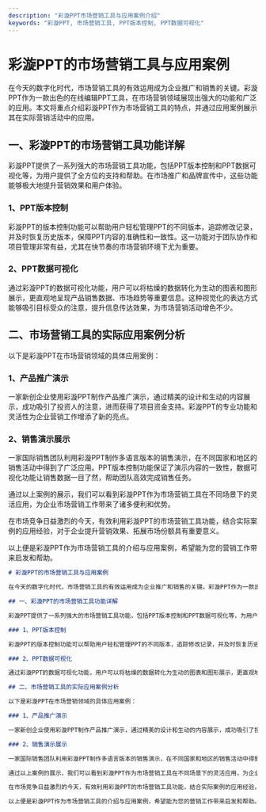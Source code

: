 ```yaml
---
description: "彩漩PPT市场营销工具与应用案例介绍"
keywords: "彩漩PPT, 市场营销工具, PPT版本控制, PPT数据可视化"
---
```

# 彩漩PPT的市场营销工具与应用案例

在今天的数字化时代，市场营销工具的有效运用成为企业推广和销售的关键。彩漩PPT作为一款出色的在线编辑PPT工具，在市场营销领域展现出强大的功能和广泛的应用。本文将重点介绍彩漩PPT作为市场营销工具的特点，并通过应用案例展示其在实际营销活动中的应用。

## 一、彩漩PPT的市场营销工具功能详解

彩漩PPT提供了一系列强大的市场营销工具功能，包括PPT版本控制和PPT数据可视化等，为用户提供了全方位的支持和帮助。在市场推广和品牌宣传中，这些功能能够极大地提升营销效果和用户体验。

### 1、PPT版本控制

彩漩PPT的版本控制功能可以帮助用户轻松管理PPT的不同版本，追踪修改记录，并及时恢复历史版本，保障PPT内容的准确性和一致性。这一功能对于团队协作和项目管理非常有益，尤其在快节奏的市场营销环境下尤为重要。

### 2、PPT数据可视化

通过彩漩PPT的数据可视化功能，用户可以将枯燥的数据转化为生动的图表和图形展示，更直观地呈现产品销售数据、市场趋势等重要信息。这种视觉化的表达方式能够吸引目标受众的注意，提升信息传达效果，为市场营销活动增色不少。

## 二、市场营销工具的实际应用案例分析

以下是彩漩PPT在市场营销领域的具体应用案例：

### 1、产品推广演示

一家新创企业使用彩漩PPT制作产品推广演示，通过精美的设计和生动的内容展示，成功吸引了投资人的注意，进而获得了项目资金支持。彩漩PPT的专业功能和灵活性为企业营销工作增添了新的亮点。

### 2、销售演示展示

一家国际销售团队利用彩漩PPT制作多语言版本的销售演示，在不同国家和地区的销售活动中得到了广泛应用。PPT版本控制功能保证了演示内容的一致性，数据可视化功能让销售数据一目了然，帮助团队高效完成销售任务。

通过以上案例的展示，我们可以看到彩漩PPT作为市场营销工具在不同场景下的灵活应用，为企业市场营销工作带来了诸多便利和优势。

在市场竞争日益激烈的今天，有效利用彩漩PPT的市场营销工具功能，结合实际案例的应用经验，对于企业提升营销效果、拓展市场份额具有重要意义。

以上便是彩漩PPT作为市场营销工具的介绍与应用案例，希望能为您的营销工作带来启发和帮助。
```markdown
# 彩漩PPT的市场营销工具与应用案例

在今天的数字化时代，市场营销工具的有效运用成为企业推广和销售的关键。彩漩PPT作为一款出色的在线编辑PPT工具，在市场营销领域展现出强大的功能和广泛的应用。本文将重点介绍彩漩PPT作为市场营销工具的特点，并通过应用案例展示其在实际营销活动中的应用。

## 一、彩漩PPT的市场营销工具功能详解

彩漩PPT提供了一系列强大的市场营销工具功能，包括PPT版本控制和PPT数据可视化等，为用户提供了全方位的支持和帮助。在市场推广和品牌宣传中，这些功能能够极大地提升营销效果和用户体验。

### 1、PPT版本控制

彩漩PPT的版本控制功能可以帮助用户轻松管理PPT的不同版本，追踪修改记录，并及时恢复历史版本，保障PPT内容的准确性和一致性。这一功能对于团队协作和项目管理非常有益，尤其在快节奏的市场营销环境下尤为重要。

### 2、PPT数据可视化

通过彩漩PPT的数据可视化功能，用户可以将枯燥的数据转化为生动的图表和图形展示，更直观地呈现产品销售数据、市场趋势等重要信息。这种视觉化的表达方式能够吸引目标受众的注意，提升信息传达效果，为市场营销活动增色不少。

## 二、市场营销工具的实际应用案例分析

以下是彩漩PPT在市场营销领域的具体应用案例：

### 1、产品推广演示

一家新创企业使用彩漩PPT制作产品推广演示，通过精美的设计和生动的内容展示，成功吸引了投资人的注意，进而获得了项目资金支持。彩漩PPT的专业功能和灵活性为企业营销工作增添了新的亮点。

### 2、销售演示展示

一家国际销售团队利用彩漩PPT制作多语言版本的销售演示，在不同国家和地区的销售活动中得到了广泛应用。PPT版本控制功能保证了演示内容的一致性，数据可视化功能让销售数据一目了然，帮助团队高效完成销售任务。

通过以上案例的展示，我们可以看到彩漩PPT作为市场营销工具在不同场景下的灵活应用，为企业市场营销工作带来了诸多便利和优势。

在市场竞争日益激烈的今天，有效利用彩漩PPT的市场营销工具功能，结合实际案例的应用经验，对于企业提升营销效果、拓展市场份额具有重要意义。

以上便是彩漩PPT作为市场营销工具的介绍与应用案例，希望能为您的营销工作带来启发和帮助。
```
